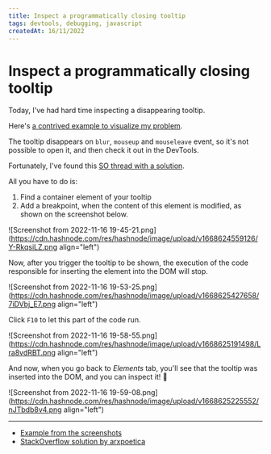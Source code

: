 ```yaml
---
title: Inspect a programmatically closing tooltip
tags: devtools, debugging, javascript
createdAt: 16/11/2022
---
```


# Inspect a programmatically closing tooltip

Today, I've had hard time inspecting a disappearing tooltip.

Here's [a contrived example to visualize my problem](https://sitek94.github.io/devtools-break-on-subtree-modifications).

The tooltip disappears on `blur`, `mouseup` and `mouseleave` event, so it's not possible to open it, and then check it
out in the DevTools.

Fortunately, I've found this [SO thread with a solution](https://stackoverflow.com/a/34095731).

All you have to do is:

1. Find a container element of your tooltip
2. Add a breakpoint, when the content of this element is modified, as shown on the screenshot below.

![Screenshot from 2022-11-16 19-45-21.png](https://cdn.hashnode.com/res/hashnode/image/upload/v1668624559126/Y-RkqsiLZ.png
align="left")

Now, after you trigger the tooltip to be shown, the execution of the code responsible for inserting the element into the
DOM will stop.

![Screenshot from 2022-11-16 19-53-25.png](https://cdn.hashnode.com/res/hashnode/image/upload/v1668625427658/7iDVbj_E7.png
align="left")

Click `F10` to let this part of the code run.

![Screenshot from 2022-11-16 19-58-55.png](https://cdn.hashnode.com/res/hashnode/image/upload/v1668625191498/Lra8vdRBT.png
align="left")

And now, when you go back to _Elements_ tab, you'll see that the tooltip was inserted into the DOM, and you can inspect
it! 🎉

![Screenshot from 2022-11-16 19-59-08.png](https://cdn.hashnode.com/res/hashnode/image/upload/v1668625225552/nJTbdb8v4.png
align="left")

---

- [Example from the screenshots](https://sitek94.github.io/devtools-break-on-subtree-modifications)
- [StackOverflow solution by arxpoetica](https://stackoverflow.com/a/34095731)
